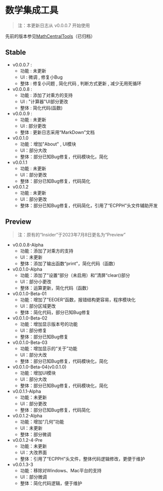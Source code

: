 # 数学集成工具

> 注：本更新日志从 v0.0.0.7 开始使用

先前的版本参见[MathCentralTools](https://github.com/FTS427/MathCentralTools)（已归档）

## Stable

- v0.0.0.7 :
  - 功能 : 未更新
  - UI : 微调 , 修复小Bug
  - 整体 : 修复小问题 , 简化代码 , 判断方式更新 , 减少无用死循环
- v0.0.0.8 :
  - 功能 : 添加了对乘方的支持
  - UI : "计算器"UI部分更改
  - 整体 : 简化代码(函数)
- v0.0.0.9 :
  - 功能 : 未更新
  - UI : 部分更改
  - 整体 : 更新日志采用“MarkDown”文档
- v0.0.1.0
  - 功能：增加"About" , UI模块
  - UI：部分大改
  - 整体：部分已知Bug修复，代码模块化，简化
- v0.0.1.1
  - 功能 : 未更新
  - UI：部分更改
  - 整体：部分已知Bug修复，代码简化
- v0.0.1.2
  - 功能 : 未更新
  - UI：部分更改
  - 整体：部分已知Bug修复，代码简化，引用了“ECPPH”头文件辅助开发

## Preview

> 注：原有的“Insider”于2023年7月8日更名为“Preview”

- v0.0.0.8-Alpha
  - 功能：添加了对乘方的支持
  - UI：未更新
  - 整体：添加了输出函数“print”，简化代码（函数）
- v0.0.1.0-Alpha
  - 功能：添加了”设置“部分（未启用）和”清屏“clear()部分
  - UI：部分小更改
  - 整体：运算更新，简化代码（函数）
- v0.0.1.0-Beta-01
  - 功能：增加了”EEOER“函数，报错结构更容易，程序模块化
  - UI：部分区域更改
  - 整体：简化代码，部分已知Bug修复
- v0.0.1.0-Beta-02
  - 功能：增加显示版本号的功能
  - UI：部分修复
  - 整体：部分已知Bug修复
- v0.0.1.0-Beta-03
  - 功能：增加显示的“关于”功能
  - UI：部分大改
  - 整体：部分已知Bug修复，代码模块化，简化
- v0.0.1.0-Beta-04(v0.0.1.0)
  - 功能：增加UI模块
  - UI：部分大改
  - 整体：部分已知Bug修复，代码模块化，简化
- v0.0.1.1-Alpha
  - 功能：未更新
  - UI：部分更改
  - 整体：部分已知Bug修复，代码简化
- v0.0.1.2-Alpha
  - 功能：增加“几何”功能
  - UI：未更新
  - 整体：部分微调
- v0.0.1.2-4-Pre  
  - 功能：未更新
  - UI：大改界面
  - 整体：引用了“ECPPH”头文件，整体代码逻辑修改，更便于维护
- v0.0.1.3-3
  - 功能：移除对Windows、Mac平台的支持
  - UI：部分微调
  - 整体：简化代码逻辑，便于维护
